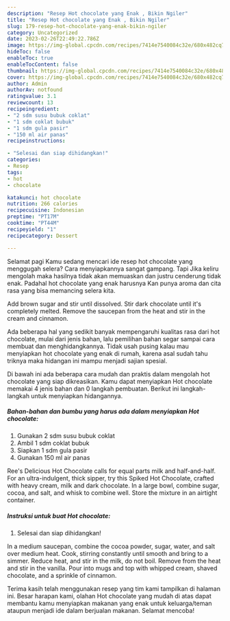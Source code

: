 ```yaml
---
description: "Resep Hot chocolate yang Enak , Bikin Ngiler"
title: "Resep Hot chocolate yang Enak , Bikin Ngiler"
slug: 179-resep-hot-chocolate-yang-enak-bikin-ngiler
category: Uncategorized
date: 2023-02-26T22:49:22.786Z
image: https://img-global.cpcdn.com/recipes/7414e7540084c32e/680x482cq70/hot-chocolate-foto-resep-utama.jpg
hideToc: false
enableToc: true
enableTocContent: false
thumbnail: https://img-global.cpcdn.com/recipes/7414e7540084c32e/680x482cq70/hot-chocolate-foto-resep-utama.jpg
cover: https://img-global.cpcdn.com/recipes/7414e7540084c32e/680x482cq70/hot-chocolate-foto-resep-utama.jpg
author: Admin
authorAv: notfound
ratingvalue: 3.1
reviewcount: 13
recipeingredient:
- "2 sdm susu bubuk coklat"
- "1 sdm coklat bubuk"
- "1 sdm gula pasir"
- "150 ml air panas"
recipeinstructions:

- "Selesai dan siap dihidangkan!"
categories:
- Resep
tags:
- hot
- chocolate

katakunci: hot chocolate 
nutrition: 266 calories
recipecuisine: Indonesian
preptime: "PT17M"
cooktime: "PT44M"
recipeyield: "1"
recipecategory: Dessert

---
```



Selamat pagi Kamu sedang mencari ide resep hot chocolate yang menggugah selera? Cara menyiapkannya sangat gampang. Tapi Jika keliru mengolah maka hasilnya tidak akan memuaskan dan justru cenderung tidak enak. Padahal hot chocolate yang enak harusnya Kan punya aroma dan cita rasa yang bisa memancing selera kita.


Add brown sugar and stir until dissolved. Stir dark chocolate until it&#39;s completely melted. Remove the saucepan from the heat and stir in the cream and cinnamon.

Ada beberapa hal yang sedikit banyak mempengaruhi kualitas rasa dari hot chocolate, mulai dari jenis bahan, lalu pemilihan bahan segar sampai cara membuat dan menghidangkannya. Tidak usah pusing kalau mau menyiapkan hot chocolate yang enak di rumah, karena asal sudah tahu triknya maka hidangan ini mampu menjadi sajian spesial.


Di bawah ini ada beberapa cara mudah dan praktis dalam mengolah hot chocolate yang siap dikreasikan. Kamu dapat menyiapkan Hot chocolate memakai 4 jenis bahan dan 0 langkah pembuatan. Berikut ini langkah-langkah untuk menyiapkan hidangannya.

<!--inarticleads1-->

##### Bahan-bahan dan bumbu yang harus ada dalam menyiapkan Hot chocolate:

1. Gunakan 2 sdm susu bubuk coklat
1. Ambil 1 sdm coklat bubuk
1. Siapkan 1 sdm gula pasir
1. Gunakan 150 ml air panas


Ree&#39;s Delicious Hot Chocolate calls for equal parts milk and half-and-half. For an ultra-indulgent, thick sipper, try this Spiked Hot Chocolate, crafted with heavy cream, milk and dark chocolate. In a large bowl, combine sugar, cocoa, and salt, and whisk to combine well. Store the mixture in an airtight container. 

<!--inarticleads2-->

##### Instruksi untuk buat Hot chocolate:


1. Selesai dan siap dihidangkan!

In a medium saucepan, combine the cocoa powder, sugar, water, and salt over medium heat. Cook, stirring constantly until smooth and bring to a simmer. Reduce heat, and stir in the milk, do not boil. Remove from the heat and stir in the vanilla. Pour into mugs and top with whipped cream, shaved chocolate, and a sprinkle of cinnamon. 

Terima kasih telah menggunakan resep yang tim kami tampilkan di halaman ini. Besar harapan kami, olahan Hot chocolate yang mudah di atas dapat membantu kamu menyiapkan makanan yang enak untuk keluarga/teman ataupun menjadi ide dalam berjualan makanan. Selamat mencoba!
